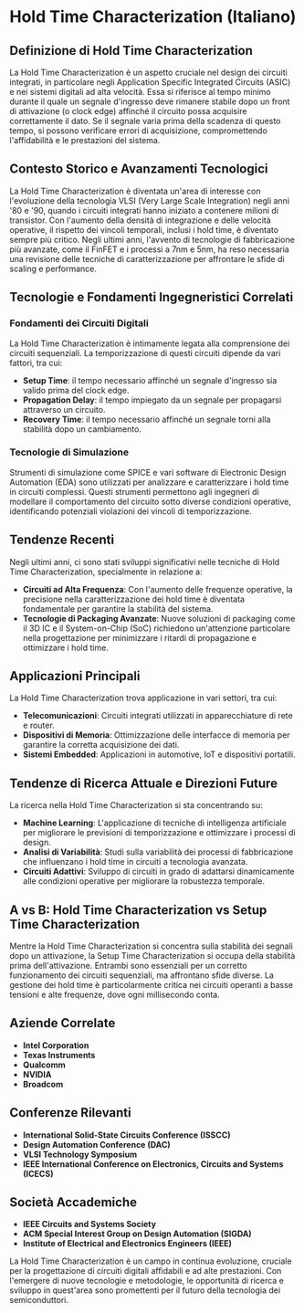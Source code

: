 # Hold Time Characterization (Italiano)

## Definizione di Hold Time Characterization

La Hold Time Characterization è un aspetto cruciale nel design dei circuiti integrati, in particolare negli Application Specific Integrated Circuits (ASIC) e nei sistemi digitali ad alta velocità. Essa si riferisce al tempo minimo durante il quale un segnale d'ingresso deve rimanere stabile dopo un front di attivazione (o clock edge) affinché il circuito possa acquisire correttamente il dato. Se il segnale varia prima della scadenza di questo tempo, si possono verificare errori di acquisizione, compromettendo l'affidabilità e le prestazioni del sistema.

## Contesto Storico e Avanzamenti Tecnologici

La Hold Time Characterization è diventata un'area di interesse con l'evoluzione della tecnologia VLSI (Very Large Scale Integration) negli anni '80 e '90, quando i circuiti integrati hanno iniziato a contenere milioni di transistor. Con l'aumento della densità di integrazione e delle velocità operative, il rispetto dei vincoli temporali, inclusi i hold time, è diventato sempre più critico. Negli ultimi anni, l'avvento di tecnologie di fabbricazione più avanzate, come il FinFET e i processi a 7nm e 5nm, ha reso necessaria una revisione delle tecniche di caratterizzazione per affrontare le sfide di scaling e performance.

## Tecnologie e Fondamenti Ingegneristici Correlati

### Fondamenti dei Circuiti Digitali

La Hold Time Characterization è intimamente legata alla comprensione dei circuiti sequenziali. La temporizzazione di questi circuiti dipende da vari fattori, tra cui:

- **Setup Time**: il tempo necessario affinché un segnale d'ingresso sia valido prima del clock edge.
- **Propagation Delay**: il tempo impiegato da un segnale per propagarsi attraverso un circuito.
- **Recovery Time**: il tempo necessario affinché un segnale torni alla stabilità dopo un cambiamento.

### Tecnologie di Simulazione

Strumenti di simulazione come SPICE e vari software di Electronic Design Automation (EDA) sono utilizzati per analizzare e caratterizzare i hold time in circuiti complessi. Questi strumenti permettono agli ingegneri di modellare il comportamento del circuito sotto diverse condizioni operative, identificando potenziali violazioni dei vincoli di temporizzazione.

## Tendenze Recenti

Negli ultimi anni, ci sono stati sviluppi significativi nelle tecniche di Hold Time Characterization, specialmente in relazione a:

- **Circuiti ad Alta Frequenza**: Con l'aumento delle frequenze operative, la precisione nella caratterizzazione dei hold time è diventata fondamentale per garantire la stabilità del sistema.
- **Tecnologie di Packaging Avanzate**: Nuove soluzioni di packaging come il 3D IC e il System-on-Chip (SoC) richiedono un'attenzione particolare nella progettazione per minimizzare i ritardi di propagazione e ottimizzare i hold time.

## Applicazioni Principali

La Hold Time Characterization trova applicazione in vari settori, tra cui:

- **Telecomunicazioni**: Circuiti integrati utilizzati in apparecchiature di rete e router.
- **Dispositivi di Memoria**: Ottimizzazione delle interfacce di memoria per garantire la corretta acquisizione dei dati.
- **Sistemi Embedded**: Applicazioni in automotive, IoT e dispositivi portatili.

## Tendenze di Ricerca Attuale e Direzioni Future

La ricerca nella Hold Time Characterization si sta concentrando su:

- **Machine Learning**: L'applicazione di tecniche di intelligenza artificiale per migliorare le previsioni di temporizzazione e ottimizzare i processi di design.
- **Analisi di Variabilità**: Studi sulla variabilità dei processi di fabbricazione che influenzano i hold time in circuiti a tecnologia avanzata.
- **Circuiti Adattivi**: Sviluppo di circuiti in grado di adattarsi dinamicamente alle condizioni operative per migliorare la robustezza temporale.

## A vs B: Hold Time Characterization vs Setup Time Characterization

Mentre la Hold Time Characterization si concentra sulla stabilità dei segnali dopo un attivazione, la Setup Time Characterization si occupa della stabilità prima dell'attivazione. Entrambi sono essenziali per un corretto funzionamento dei circuiti sequenziali, ma affrontano sfide diverse. La gestione dei hold time è particolarmente critica nei circuiti operanti a basse tensioni e alte frequenze, dove ogni millisecondo conta.

## Aziende Correlate

- **Intel Corporation**
- **Texas Instruments**
- **Qualcomm**
- **NVIDIA**
- **Broadcom**

## Conferenze Rilevanti

- **International Solid-State Circuits Conference (ISSCC)**
- **Design Automation Conference (DAC)**
- **VLSI Technology Symposium**
- **IEEE International Conference on Electronics, Circuits and Systems (ICECS)**

## Società Accademiche

- **IEEE Circuits and Systems Society**
- **ACM Special Interest Group on Design Automation (SIGDA)**
- **Institute of Electrical and Electronics Engineers (IEEE)**

La Hold Time Characterization è un campo in continua evoluzione, cruciale per la progettazione di circuiti digitali affidabili e ad alte prestazioni. Con l'emergere di nuove tecnologie e metodologie, le opportunità di ricerca e sviluppo in quest'area sono promettenti per il futuro della tecnologia dei semiconduttori.